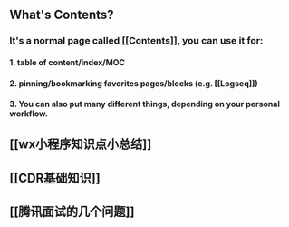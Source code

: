 ## What's **Contents**?
### It's a normal page called [[Contents]], you can use it for:
#### 1. table of content/index/MOC
#### 2. pinning/bookmarking favorites pages/blocks (e.g. [[Logseq]])
#### 3. You can also put many different things, depending on your personal workflow.
## [[wx小程序知识点小总结]]
## [[CDR基础知识]]
## [[腾讯面试的几个问题]]
